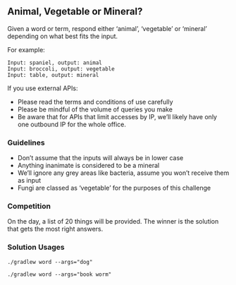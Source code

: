 ## Animal, Vegetable or Mineral?

Given a word or term, respond either ‘animalʼ, ‘vegetableʼ or ‘mineralʼ depending on what best fits the input.

For example: 

```
Input: spaniel, output: animal
Input: broccoli, output: vegetable
Input: table, output: mineral
```


If you use external APIs:
- Please read the terms and conditions of use carefully
- Please be mindful of the volume of queries you make
- Be aware that for APIs that limit accesses by IP, weʼll likely have only one outbound IP for the whole office.

### Guidelines

- Donʼt assume that the inputs will always be in lower case
- Anything inanimate is considered to be a mineral
- Weʼll ignore any grey areas like bacteria, assume you wonʼt receive them as input
- Fungi are classed as ‘vegetableʼ for the purposes of this challenge

### Competition

On the day, a list of 20 things will be provided. The winner is the solution that gets the most right answers.

### Solution Usages

```
./gradlew word --args="dog"

./gradlew word --args="book worm"
```
